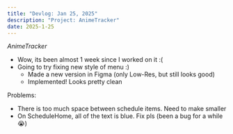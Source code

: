 ```yaml
---
title: "Devlog: Jan 25, 2025"
description: "Project: AnimeTracker"
date: 2025-1-25
---
```


*AnimeTracker*

- Wow, its been almost 1 week since I worked on it :(
- Going to try fixing new style of menu :)
    - Made a new version in Figma (only Low-Res, but still looks good)
    - Implemented! Looks pretty clean

Problems:
- There is too much space between schedule items. Need to make smaller
- On ScheduleHome, all of the text is blue. Fix pls (been a bug for a while 😭)
